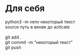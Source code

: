 #





# Для себя
python3 -m venv некоторый текст <br>
source путь в венве до acticate <br>
<br>
git add . <br>
git commit -m "некоторый текст" <br>
git push <br>
